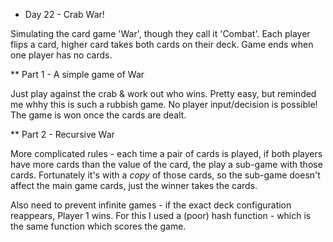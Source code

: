 * Day 22 - Crab War!

Simulating the card game 'War', though they call it 'Combat'. Each player flips a card, higher card takes both cards on their deck. Game ends when one player has no cards.

** Part 1 - A simple game of War

Just play against the crab & work out who wins. Pretty easy, but reminded me whhy this is such a rubbish game. No player input/decision is possible! The game is won once the cards are dealt.

** Part 2 - Recursive War

More complicated rules - each time a pair of cards is played, if both players have more cards than the value of the card, the play a sub-game with those cards. Fortunately it's with a *copy* of those cards, so the sub-game doesn't affect the main game cards, just the winner takes the cards.

Also need to prevent infinite games - if the exact deck configuration reappears, Player 1 wins. For this I used a (poor) hash function - which is the same function which scores the game.